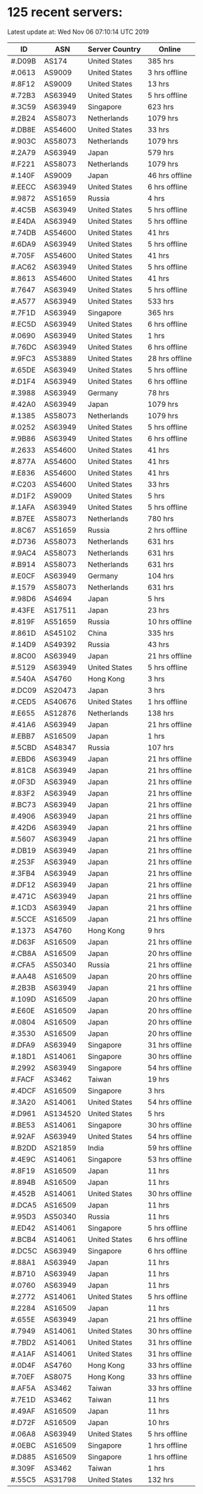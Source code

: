 # 125 recent servers:

Latest update at: Wed Nov 06 07:10:14 UTC 2019

| ID | ASN | Server Country | Online |
| -- | --- | -------------- | ------ |
| #.D09B | AS174 | United States | 385 hrs |
| #.0613 | AS9009 | United States | 3 hrs offline |
| #.8F12 | AS9009 | United States | 13 hrs |
| #.72B3 | AS63949 | United States | 5 hrs offline |
| #.3C59 | AS63949 | Singapore | 623 hrs |
| #.2B24 | AS58073 | Netherlands | 1079 hrs |
| #.DB8E | AS54600 | United States | 33 hrs |
| #.903C | AS58073 | Netherlands | 1079 hrs |
| #.2A79 | AS63949 | Japan | 579 hrs |
| #.F221 | AS58073 | Netherlands | 1079 hrs |
| #.140F | AS9009 | Japan | 46 hrs offline |
| #.EECC | AS63949 | United States | 6 hrs offline |
| #.9872 | AS51659 | Russia | 4 hrs |
| #.4C5B | AS63949 | United States | 5 hrs offline |
| #.E4DA | AS63949 | United States | 5 hrs offline |
| #.74DB | AS54600 | United States | 41 hrs |
| #.6DA9 | AS63949 | United States | 5 hrs offline |
| #.705F | AS54600 | United States | 41 hrs |
| #.AC62 | AS63949 | United States | 5 hrs offline |
| #.8613 | AS54600 | United States | 41 hrs |
| #.7647 | AS63949 | United States | 5 hrs offline |
| #.A577 | AS63949 | United States | 533 hrs |
| #.7F1D | AS63949 | Singapore | 365 hrs |
| #.EC5D | AS63949 | United States | 6 hrs offline |
| #.0690 | AS63949 | United States | 1 hrs |
| #.76DC | AS63949 | United States | 6 hrs offline |
| #.9FC3 | AS53889 | United States | 28 hrs offline |
| #.65DE | AS63949 | United States | 5 hrs offline |
| #.D1F4 | AS63949 | United States | 6 hrs offline |
| #.3988 | AS63949 | Germany | 78 hrs |
| #.42A0 | AS63949 | Japan | 1079 hrs |
| #.1385 | AS58073 | Netherlands | 1079 hrs |
| #.0252 | AS63949 | United States | 5 hrs offline |
| #.9B86 | AS63949 | United States | 6 hrs offline |
| #.2633 | AS54600 | United States | 41 hrs |
| #.877A | AS54600 | United States | 41 hrs |
| #.E836 | AS54600 | United States | 41 hrs |
| #.C203 | AS54600 | United States | 33 hrs |
| #.D1F2 | AS9009 | United States | 5 hrs |
| #.1AFA | AS63949 | United States | 5 hrs offline |
| #.B7EE | AS58073 | Netherlands | 780 hrs |
| #.8C67 | AS51659 | Russia | 2 hrs offline |
| #.D736 | AS58073 | Netherlands | 631 hrs |
| #.9AC4 | AS58073 | Netherlands | 631 hrs |
| #.B914 | AS58073 | Netherlands | 631 hrs |
| #.E0CF | AS63949 | Germany | 104 hrs |
| #.1579 | AS58073 | Netherlands | 631 hrs |
| #.98D6 | AS4694 | Japan | 5 hrs |
| #.43FE | AS17511 | Japan | 23 hrs |
| #.819F | AS51659 | Russia | 10 hrs offline |
| #.861D | AS45102 | China | 335 hrs |
| #.14D9 | AS49392 | Russia | 43 hrs |
| #.8C00 | AS63949 | Japan | 21 hrs offline |
| #.5129 | AS63949 | United States | 5 hrs offline |
| #.540A | AS4760 | Hong Kong | 3 hrs |
| #.DC09 | AS20473 | Japan | 3 hrs |
| #.CED5 | AS40676 | United States | 1 hrs offline |
| #.E655 | AS12876 | Netherlands | 138 hrs |
| #.41A6 | AS63949 | Japan | 21 hrs offline |
| #.EBB7 | AS16509 | Japan | 1 hrs |
| #.5CBD | AS48347 | Russia | 107 hrs |
| #.EBD6 | AS63949 | Japan | 21 hrs offline |
| #.81C8 | AS63949 | Japan | 21 hrs offline |
| #.0F3D | AS63949 | Japan | 21 hrs offline |
| #.83F2 | AS63949 | Japan | 21 hrs offline |
| #.BC73 | AS63949 | Japan | 21 hrs offline |
| #.4906 | AS63949 | Japan | 21 hrs offline |
| #.42D6 | AS63949 | Japan | 21 hrs offline |
| #.5607 | AS63949 | Japan | 21 hrs offline |
| #.DB19 | AS63949 | Japan | 21 hrs offline |
| #.253F | AS63949 | Japan | 21 hrs offline |
| #.3FB4 | AS63949 | Japan | 21 hrs offline |
| #.DF12 | AS63949 | Japan | 21 hrs offline |
| #.471C | AS63949 | Japan | 21 hrs offline |
| #.1CD3 | AS63949 | Japan | 21 hrs offline |
| #.5CCE | AS16509 | Japan | 21 hrs offline |
| #.1373 | AS4760 | Hong Kong | 9 hrs |
| #.D63F | AS16509 | Japan | 21 hrs offline |
| #.CB8A | AS16509 | Japan | 20 hrs offline |
| #.CFA5 | AS50340 | Russia | 21 hrs offline |
| #.AA48 | AS16509 | Japan | 20 hrs offline |
| #.2B3B | AS63949 | Japan | 21 hrs offline |
| #.109D | AS16509 | Japan | 20 hrs offline |
| #.E60E | AS16509 | Japan | 20 hrs offline |
| #.0804 | AS16509 | Japan | 20 hrs offline |
| #.3530 | AS16509 | Japan | 20 hrs offline |
| #.DFA9 | AS63949 | Singapore | 31 hrs offline |
| #.18D1 | AS14061 | Singapore | 30 hrs offline |
| #.2992 | AS63949 | Singapore | 54 hrs offline |
| #.FACF | AS3462 | Taiwan | 19 hrs |
| #.4DCF | AS16509 | Singapore | 3 hrs |
| #.3A20 | AS14061 | United States | 54 hrs offline |
| #.D961 | AS134520 | United States | 5 hrs |
| #.BE53 | AS14061 | Singapore | 30 hrs offline |
| #.92AF | AS63949 | United States | 54 hrs offline |
| #.B2DD | AS21859 | India | 59 hrs offline |
| #.4E9C | AS14061 | Singapore | 53 hrs offline |
| #.8F19 | AS16509 | Japan | 11 hrs |
| #.894B | AS16509 | Japan | 11 hrs |
| #.452B | AS14061 | United States | 30 hrs offline |
| #.DCA5 | AS16509 | Japan | 11 hrs |
| #.95D3 | AS50340 | Russia | 11 hrs |
| #.ED42 | AS14061 | Singapore | 5 hrs offline |
| #.BCB4 | AS14061 | United States | 6 hrs offline |
| #.DC5C | AS63949 | Singapore | 6 hrs offline |
| #.88A1 | AS63949 | Japan | 11 hrs |
| #.B710 | AS63949 | Japan | 11 hrs |
| #.0760 | AS63949 | Japan | 11 hrs |
| #.2772 | AS14061 | United States | 5 hrs offline |
| #.2284 | AS16509 | Japan | 11 hrs |
| #.655E | AS63949 | Japan | 21 hrs offline |
| #.7949 | AS14061 | United States | 30 hrs offline |
| #.7BD2 | AS14061 | United States | 31 hrs offline |
| #.A1AF | AS14061 | United States | 31 hrs offline |
| #.0D4F | AS4760 | Hong Kong | 33 hrs offline |
| #.70EF | AS8075 | Hong Kong | 33 hrs offline |
| #.AF5A | AS3462 | Taiwan | 33 hrs offline |
| #.7E1D | AS3462 | Taiwan | 11 hrs |
| #.49AF | AS16509 | Japan | 11 hrs |
| #.D72F | AS16509 | Japan | 10 hrs |
| #.06A8 | AS63949 | United States | 5 hrs offline |
| #.0EBC | AS16509 | Singapore | 1 hrs offline |
| #.D885 | AS16509 | Singapore | 1 hrs offline |
| #.309F | AS3462 | Taiwan | 1 hrs |
| #.55C5 | AS31798 | United States | 132 hrs |

